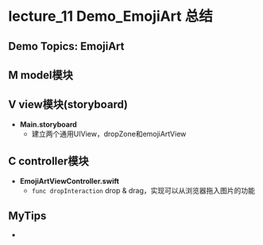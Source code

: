 # lecture_11 Demo_EmojiArt 总结
## Demo Topics: EmojiArt

## M model模块

## V view模块(storyboard)
- **Main.storyboard**
    + 建立两个通用UIView，dropZone和emojiArtView

## C controller模块
- **EmojiArtViewController.swift**
    + `func dropInteraction` drop & drag，实现可以从浏览器拖入图片的功能

## MyTips
- 